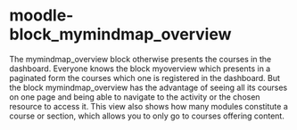 # moodle-block_mymindmap_overview
The mymindmap_overview block otherwise presents the courses in the dashboard. Everyone knows the block myoverview which presents in a paginated form the courses which one is registered in the dashboard. But the block mymindmap_overview has the advantage of seeing all its courses on one page and being able to navigate to the activity or the chosen resource to access it. This view also shows how many modules constitute a course or section, which allows you to only go to courses offering content.
